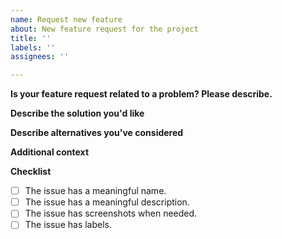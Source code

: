 ```yaml
---
name: Request new feature
about: New feature request for the project
title: ''
labels: ''
assignees: ''

---
```


**Is your feature request related to a problem? Please describe.**
<!-- A clear and concise description of what the problem is. Ex. I'm always frustrated when [...] -->

**Describe the solution you'd like**
<!-- A clear and concise description of what you want to happen. -->

**Describe alternatives you've considered**
<!-- A clear and concise description of any alternative solutions or features you've considered. -->

**Additional context**
<!-- Add any other context or screenshots about the feature request here. -->

**Checklist**
- [ ] The issue has a meaningful name.
- [ ] The issue has a meaningful description.
- [ ] The issue has screenshots when needed.
- [ ] The issue has labels.
